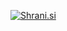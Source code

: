[<img src="http://shrani.si/t/3M/Fg/3dPZIZFW/dancerscrop1920x1200.jpg" style="border: 0px;" alt="Shrani.si" />][1]

 [1]: http://shrani.si/f/3M/Fg/3dPZIZFW/dancerscrop1920x1200.png